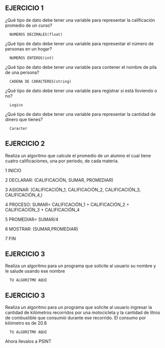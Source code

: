 ## EJERCICIO 1

¿Qué tipo de dato debe tener una variable para representar la calificación promedio de un
curso?

      NUMEROS DECIMALES(float)

¿Qué tipo de dato debe tener una variable para representar el número de personas en un
hogar?

      NUMEROS ENTEROS(int)

¿Qué tipo de dato debe tener una variable para contener el nombre de pila de una persona?

      CADENA DE CARACTERES(string)

¿Qué tipo de dato debe tener una variable para registrar si está lloviendo o no?

      Logico

¿Qué tipo de dato debe tener una variable para representar la cantidad de dinero que
tienes?

      Caracter
      
## EJERCICIO 2

Realiza un algoritmo que calcule el promedio de un alumno el cual tiene cuatro calificaciones, una por periodo, de cada materia.

1 INICIO 


2 DECLARAR: (CALIFICACIÓN, SUMAR, PROMEDIAR)


3 ASIGNAR: (CALIFICACIÓN_1, CALIFICACIÓN_2, CALIFICACIÓN_3, CALIFICACIÓN_4,)


4 PROCESO: SUMAR= CALIFICACIÓN_1 + CALIFICACIÓN_2 + CALIFICACIÓN_3 + CALIFICACIÓN_4 


5 PROMEDIAR= SUMAR/4


6 MOSTRAR: (SUMAR,PROMEDIAR)


7 FIN
      
      
## EJERCICIO 3

Realiza un algoritmo para un programa que solicite al usuario su nombre y le salude usando ese nombre

      TU ALGORITMO AQUI  

## EJERCICIO 3

Realiza un algoritmo para  un programa que solicite al usuario ingresar la cantidad de kilómetros recorridos por una motocicleta y la cantidad de litros de combustible que consumió durante ese recorrido. El consumo por kilómetro es de 20.8

      TU ALGORITMO AQUI  

Ahora llevalos a PSINT
